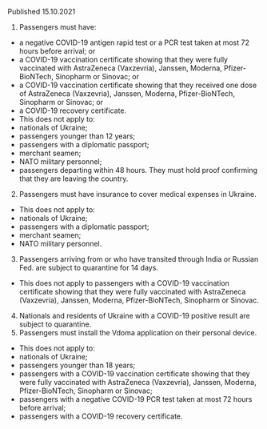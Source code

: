Published 15.10.2021
1. Passengers must have:
- a negative COVID-19 antigen rapid test or a PCR test taken at most 72 hours before arrival; or
- a COVID-19 vaccination certificate showing that they were fully vaccinated with AstraZeneca (Vaxzevria), Janssen, Moderna, Pfizer-BioNTech, Sinopharm or Sinovac; or
- a COVID-19 vaccination certificate showing that they received one dose of AstraZeneca (Vaxzevria), Janssen, Moderna, Pfizer-BioNTech, Sinopharm or Sinovac; or
- a COVID-19 recovery certificate.
- This does not apply to:
- nationals of Ukraine;
- passengers younger than 12 years;
- passengers with a diplomatic passport;
- merchant seamen;
- NATO military personnel;
- passengers departing within 48 hours. They must hold proof confirming that they are leaving the country.
2. Passengers must have insurance to cover medical expenses in Ukraine.
- This does not apply to:
- nationals of Ukraine;
- passengers with a diplomatic passport;
- merchant seamen;
- NATO military personnel.
3. Passengers arriving from or who have transited through India or Russian Fed. are subject to quarantine for 14 days.
- This does not apply to passengers with a COVID-19 vaccination certificate showing that they were fully vaccinated with AstraZeneca (Vaxzevria), Janssen, Moderna, Pfizer-BioNTech, Sinopharm or Sinovac.
4. Nationals and residents of Ukraine with a COVID-19 positive result are subject to quarantine.
5. Passengers must install the Vdoma application on their personal device.
- This does not apply to:
- nationals of Ukraine;
- passengers younger than 18 years;
- passengers with a COVID-19 vaccination certificate showing that they were fully vaccinated with AstraZeneca (Vaxzevria), Janssen, Moderna, Pfizer-BioNTech, Sinopharm or Sinovac;
- passengers with a negative COVID-19 PCR test taken at most 72 hours before arrival;
- passengers with a COVID-19 recovery certificate.